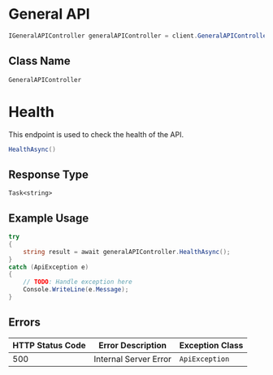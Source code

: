 # General API

```csharp
IGeneralAPIController generalAPIController = client.GeneralAPIController;
```

## Class Name

`GeneralAPIController`


# Health

This endpoint is used to check the health of the API.

```csharp
HealthAsync()
```

## Response Type

`Task<string>`

## Example Usage

```csharp
try
{
    string result = await generalAPIController.HealthAsync();
}
catch (ApiException e)
{
    // TODO: Handle exception here
    Console.WriteLine(e.Message);
}
```

## Errors

| HTTP Status Code | Error Description | Exception Class |
|  --- | --- | --- |
| 500 | Internal Server Error | `ApiException` |

